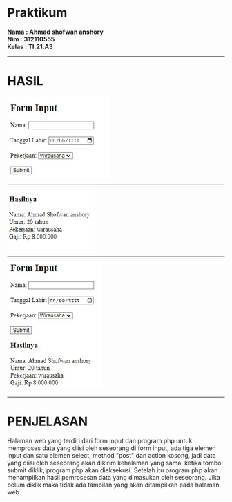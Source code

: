 # Praktikum
**Nama : Ahmad shofwan anshory**
<br>
**Nim : 312110555**
<br>
**Kelas : TI.21.A3**
<hr>
<h1>HASIL</h1>
<img src="/tugasnya/input.jpg">
<hr>
<img src="/tugasnya/output.jpg">
<hr>
<img src="/tugasnya/semua.jpg">
<hr>
<h1>PENJELASAN</h1>
<P>Halaman web yang terdiri dari form input dan program php untuk memproses data yang diisi oleh seseorang di form input, ada tiga elemen input dan satu elemen select, method "post" dan action kosong, jadi data yang diisi oleh seseorang akan dikirim kehalaman yang sama. ketika tombol submit diklik, program php akan dieksekusi. Setelah itu program php akan menampilkan hasil pemrosesan data yang dimasukan oleh seseorang. Jika belum diklik maka tidak ada tampilan yang akan ditampilkan pada halaman web</P>
